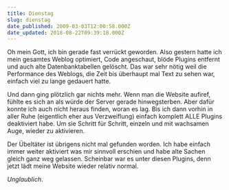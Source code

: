 ```yaml
---
title: Dienstag
slug: dienstag
date_published: 2009-03-03T12:00:58.000Z
date_updated: 2018-08-22T09:39:18.000Z
---
```


Oh mein Gott, ich bin gerade fast verr&#252;ckt geworden. Also gestern hatte ich mein gesamtes Weblog optimiert, Code angeschaut, bl&#246;de Plugins entfernt und auch alte Datenbanktabellen gel&#246;scht. Das war sehr n&#246;tig weil die Performance des Weblogs, die Zeit bis &#252;berhaupt mal Text zu sehen war, einfach viel zu lange gedauert hatte.

Und dann ging pl&#246;tzlich gar nichts mehr. Wenn man die Website aufiref, f&#252;hlte es sich an als w&#252;rde der Server gerade hinwegsterben. Aber daf&#252;r konnte ich auch nicht heraus finden, woran es lag. Bis ich dann vorhin in aller Ruhe (eigentlich eher aus Verzweiflung) einfach komplett ALLE Plugins deaktiviert habe. Um sie Schritt f&#252;r Schritt, einzeln und mit wachsamen Auge, wieder zu aktivieren. 

Der &#220;belt&#228;ter ist &#252;brigens nicht mal gefunden worden. Ich habe einfach immer weiter aktiviert was mir sinnvoll erschien und habe alte Sachen gleich ganz weg gelassen. Scheinbar war es unter diesen Plugins, denn jetzt l&#228;dt meine Website wieder relativ normal.

*Unglaublich*.
